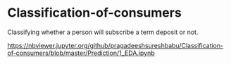 # Classification-of-consumers
Classifying whether a person will subscribe a term deposit or not.

https://nbviewer.jupyter.org/github/pragadeeshsureshbabu/Classification-of-consumers/blob/master/Prediction/1_EDA.ipynb
